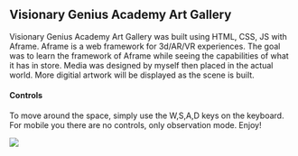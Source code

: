 ## Visionary Genius Academy Art Gallery

Visionary Genius Academy Art Gallery was built using HTML, CSS, JS with Aframe. Aframe is a web framework for 3d/AR/VR experiences. The goal was to learn the framework of Aframe while seeing the capabilities of what it has in store. Media was designed by myself then placed in the actual world. More digitial artwork will be displayed as the scene is built.


#### Controls

To move around the space, simply use the W,S,A,D keys on the keyboard. For mobile you there are no controls, only observation mode. Enjoy!

<img src="https://github.com/designisO/VGA-WebGL-World/blob/main/media/screenshot.png" />
